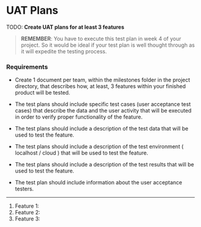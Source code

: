 # UAT Plans

TODO: **Create UAT plans for at least 3 features**

> **REMEMBER**: You have to execute this test plan in week 4 of your project. So it would be ideal if your test plan is well thought through as it will expedite the testing process.

### Requirements

- Create 1 document per team, within the milestones folder in the project directory, that describes how, at least, 3 features within your finished product will be tested.

- The test plans should include specific test cases (user acceptance test cases) that describe the data and the user activity that will be executed in order to verify proper functionality of the feature.

- The test plans should include a description of the test data that will be used to test the feature.

- The test plans should include a description of the test environment ( localhost / cloud ) that will be used to test the feature.

- The test plans should include a description of the test results that will be used to test the feature.

- The test plan should include information about the user acceptance testers.

---

1. Feature 1: 
1. Feature 2: 
1. Feature 3: 